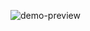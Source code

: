 ![demo-preview](https://user-images.githubusercontent.com/65301817/204155121-3a5b8199-cd3e-492a-9f34-8e4b63c998ac.gif)